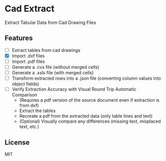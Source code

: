 # Cad Extract

Extract Tabular Data from Cad Drawing Files

## Features

- [ ] Extract tables from cad drawings
- [x] Import .dxf files
- [ ] Import .pdf files
- [ ] Generate a .cvs file (without merged cells)
- [ ] Generate a .xsls file (with merged cells)
- [ ] Transform extracted rows into a .json file (converting column values into object fields)
- [ ] Verify Extraction Accuracy with Visual Round Trip Automatic Comparison
    - (Requires a pdf version of the source document even if extraction is from dxf)
    - Extract the tables
    - Recreate a pdf from the extracted data (only table lines and text)
    - (Optional) Visually compare any differences (missing text, misplaced text, etc.)

## License

MIT